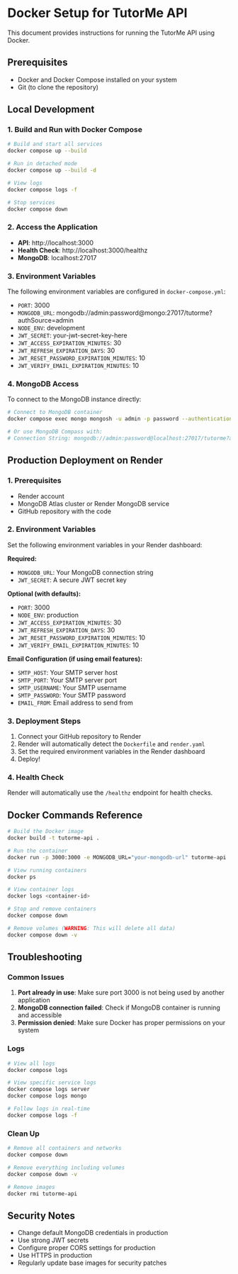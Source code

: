 # Docker Setup for TutorMe API

This document provides instructions for running the TutorMe API using Docker.

## Prerequisites

- Docker and Docker Compose installed on your system
- Git (to clone the repository)

## Local Development

### 1. Build and Run with Docker Compose

```bash
# Build and start all services
docker compose up --build

# Run in detached mode
docker compose up --build -d

# View logs
docker compose logs -f

# Stop services
docker compose down
```

### 2. Access the Application

- **API**: http://localhost:3000
- **Health Check**: http://localhost:3000/healthz
- **MongoDB**: localhost:27017

### 3. Environment Variables

The following environment variables are configured in `docker-compose.yml`:

- `PORT`: 3000
- `MONGODB_URL`: mongodb://admin:password@mongo:27017/tutorme?authSource=admin
- `NODE_ENV`: development
- `JWT_SECRET`: your-jwt-secret-key-here
- `JWT_ACCESS_EXPIRATION_MINUTES`: 30
- `JWT_REFRESH_EXPIRATION_DAYS`: 30
- `JWT_RESET_PASSWORD_EXPIRATION_MINUTES`: 10
- `JWT_VERIFY_EMAIL_EXPIRATION_MINUTES`: 10

### 4. MongoDB Access

To connect to the MongoDB instance directly:

```bash
# Connect to MongoDB container
docker compose exec mongo mongosh -u admin -p password --authenticationDatabase admin

# Or use MongoDB Compass with:
# Connection String: mongodb://admin:password@localhost:27017/tutorme?authSource=admin
```

## Production Deployment on Render

### 1. Prerequisites

- Render account
- MongoDB Atlas cluster or Render MongoDB service
- GitHub repository with the code

### 2. Environment Variables

Set the following environment variables in your Render dashboard:

**Required:**
- `MONGODB_URL`: Your MongoDB connection string
- `JWT_SECRET`: A secure JWT secret key

**Optional (with defaults):**
- `PORT`: 3000
- `NODE_ENV`: production
- `JWT_ACCESS_EXPIRATION_MINUTES`: 30
- `JWT_REFRESH_EXPIRATION_DAYS`: 30
- `JWT_RESET_PASSWORD_EXPIRATION_MINUTES`: 10
- `JWT_VERIFY_EMAIL_EXPIRATION_MINUTES`: 10

**Email Configuration (if using email features):**
- `SMTP_HOST`: Your SMTP server host
- `SMTP_PORT`: Your SMTP server port
- `SMTP_USERNAME`: Your SMTP username
- `SMTP_PASSWORD`: Your SMTP password
- `EMAIL_FROM`: Email address to send from

### 3. Deployment Steps

1. Connect your GitHub repository to Render
2. Render will automatically detect the `Dockerfile` and `render.yaml`
3. Set the required environment variables in the Render dashboard
4. Deploy!

### 4. Health Check

Render will automatically use the `/healthz` endpoint for health checks.

## Docker Commands Reference

```bash
# Build the Docker image
docker build -t tutorme-api .

# Run the container
docker run -p 3000:3000 -e MONGODB_URL="your-mongodb-url" tutorme-api

# View running containers
docker ps

# View container logs
docker logs <container-id>

# Stop and remove containers
docker compose down

# Remove volumes (WARNING: This will delete all data)
docker compose down -v
```

## Troubleshooting

### Common Issues

1. **Port already in use**: Make sure port 3000 is not being used by another application
2. **MongoDB connection failed**: Check if MongoDB container is running and accessible
3. **Permission denied**: Make sure Docker has proper permissions on your system

### Logs

```bash
# View all logs
docker compose logs

# View specific service logs
docker compose logs server
docker compose logs mongo

# Follow logs in real-time
docker compose logs -f
```

### Clean Up

```bash
# Remove all containers and networks
docker compose down

# Remove everything including volumes
docker compose down -v

# Remove images
docker rmi tutorme-api
```

## Security Notes

- Change default MongoDB credentials in production
- Use strong JWT secrets
- Configure proper CORS settings for production
- Use HTTPS in production
- Regularly update base images for security patches
